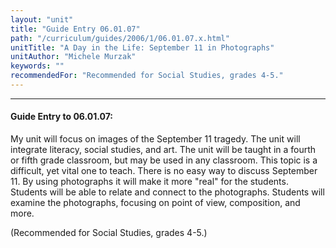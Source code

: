 ```yaml
---
layout: "unit"
title: "Guide Entry 06.01.07"
path: "/curriculum/guides/2006/1/06.01.07.x.html"
unitTitle: "A Day in the Life: September 11 in Photographs"
unitAuthor: "Michele Murzak"
keywords: ""
recommendedFor: "Recommended for Social Studies, grades 4-5."
---
```

<body>
<hr/>
 <h4>
  Guide Entry to 06.01.07:
 </h4>
 <p>
  My unit will focus on images of the September 11 tragedy. The unit will integrate literacy, social studies, and art. The unit will be taught in a fourth or fifth grade classroom, but may be used in any classroom. This topic is a difficult, yet vital one to teach. There is no easy way to discuss September 11. By using photographs it will make it more "real" for the students. Students will be able to relate and connect to the photographs. Students will examine the photographs, focusing on point of view, composition, and more.
 </p>
<p>
  (Recommended for Social Studies, grades 4-5.)
 </p>

</body>